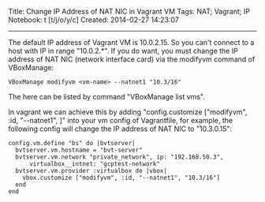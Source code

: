Title: Change IP Address of NAT NIC in Vagrant VM
Tags: NAT; Vagrant; IP
Notebook: t [t/j/o/y/c]
Created: 2014-02-27 14:23:07

------

The default IP address of Vagrant VM is 10.0.2.15. So you can't connect to a host with IP in range "10.0.2.*". If you do want, you must change the IP address of NAT NIC (network interface card) via the modifyvm command of VBoxManage:

    VBoxManage modifyvm <vm-name> --natnet1 "10.3/16"

The <vm-name> here can be listed by command "VBoxManage list vms".

In vagrant we can achieve this by adding "config.customize ["modifyvm", :id, "--natnet1", <ip-range>]" into your vm config of Vagrantfile, for example, the following config will change the IP address of NAT NIC to "10.3.0.15":

    config.vm.define "bs" do |bvtserver|
      bvtserver.vm.hostname = "bvt-server"
      bvtserver.vm.network "private_network", ip: "192.168.50.3",
          virtualbox__intnet: "gcptest-network"
      bvtserver.vm.provider :virtualbox do |vbox|
        vbox.customize ["modifyvm", :id, "--natnet1", "10.3/16"]
      end
    end
